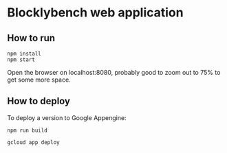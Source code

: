 
# Blocklybench web application

## How to run

```
npm install 
npm start
```

Open the browser on localhost:8080, probably good to zoom out to 75% to get some more space.

## How to deploy

To deploy a version to Google Appengine:

```
npm run build

gcloud app deploy
```